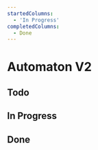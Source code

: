 ```yaml
---
startedColumns:
  - 'In Progress'
completedColumns:
  - Done
---
```


# Automaton V2

## Todo

## In Progress

## Done
